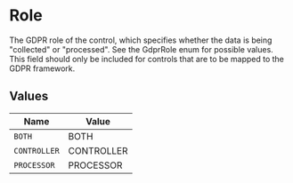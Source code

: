 # Role

The GDPR role of the control, which specifies whether the data is being "collected" or "processed". See the GdprRole enum for possible values.
This field should only be included for controls that are to be mapped to the GDPR framework.


## Values

| Name         | Value        |
| ------------ | ------------ |
| `BOTH`       | BOTH         |
| `CONTROLLER` | CONTROLLER   |
| `PROCESSOR`  | PROCESSOR    |